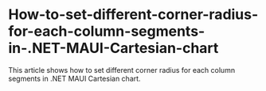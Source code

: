 # How-to-set-different-corner-radius-for-each-column-segments-in-.NET-MAUI-Cartesian-chart
 This article shows how to set different corner radius for each column segments in .NET MAUI Cartesian chart.
